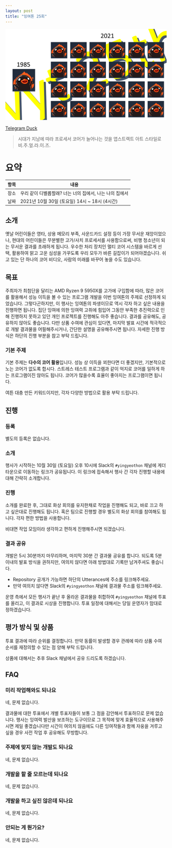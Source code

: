 ```yaml
---
layout: post
title: "잉여톤 25회"
---
```


![poster](/images/25/poster.png)

<a href='https://telegram.org/'>Telegram Duck</a>

> 시대가 지남에 따라 프로세서 코어가 늘어나는 것을 앱스트랙트 아트 스타일로 비.주.얼.라.이.즈.

# 요약

| 항목 | 내용                                                |
| ---- | --------------------------------------------------- |
| 장소 | 우리 같이 디벨롭할래? 너는 너의 집에서, 나는 나의 집에서 |
| 날짜 | 2021년 10월 30일 (토요일) 14시 ~ 18시 (4시간) |

## 소개

옛날 어린이들은 영타, 상용 메모리 부족, 사운드카드 설정 등이 가장 무서운 재앙이었으나, 현대의 어린이들은 무분별한 고가/사치 프로세서를 사용함으로써, 비행 청소년이 되는 무서운 결과를 초래하게 됩니다.
우수한 처리 장치인 멀티 코어 시스템을 바르게 선택, 활용하여 맑고 고운 심성을 가꾸도록 우리 모두가 바른 길잡이가 되어야겠습니다.
쉬고 있는 단 하나의 코어 비디오, 사람의 미래를 바꾸어 놓을 수도 있습니다.

## 목표

주최자가 최첨단을 달리는 AMD Ryzen 9 5950X를 고가에 구입함에 따라, 많은 코어를 활용해서 성능 이득을 볼 수 있는 프로그램 개발을 이번 잉여톤의 주제로 선정하게 되었습니다. 그렇다곤하지만, 이 행사는 잉여톤의 파생이므로 역시 각자 하고 싶은 내용을 진행하면 됩니다. 집단 잉여에 의한 잉여력 고취에 힘입어 그동안 부족한 추진력으로 인해 진행하지 못하고 있던 개인 프로젝트를 진행해도 아주 좋습니다. 결과를 공유해도, 공유하지 않아도 좋습니다. 다만 상품 수여에 관심이 있다면, 마지막 발표 시간에 적극적으로 개발 결과물을 어필해주시거나, 간단한 설명을 공유해주시면 됩니다. 자세한 진행 방식은 하단의 진행 부분을 참고 부탁 드립니다.

### 기본 주제

기본 주제는 **다수의 코어 활용**입니다. 성능 상 이득을 꾀한다면 더 좋겠지만, 기본적으로 노는 코어가 없도록 합시다.
스트레스 테스트 프로그램과 같이 억지로 코어를 일하게 하는 프로그램이진 않아도 됩니다.
코어가 많을수록 효율이 좋아지는 프로그램이면 됩니다.

여튼 대충 만든 키워드이지만, 각자 다양한 방법으로 활용 부탁 드립니다.

## 진행

### 등록

별도의 등록은 없습니다.

### 소개

행사가 시작하는 10월 30일 (토요일) 오후 10시에 Slack의 `#yingyeothon` 채널에 게더타운으로 이동하는 링크가 공유됩니다. 이 링크에 접속해서 행사 간 각자 진행할 내용에 대해 간략히 소개합니다.

### 진행

소개를 완료한 후, 그대로 화상 회의를 유지한채로 작업을 진행해도 되고, 바로 끄고 하고 싶은대로 진행해도 됩니다. 혹은 팀으로 진행할 경우 별도의 화상 회의를 참여해도 됩니다. 각자 편한 방법을 사용합니다.

비대면 작업 모임이라 생각하고 편하게 진행해주시면 되겠습니다.

### 결과 공유

개발은 5시 30분까지 마무리하며, 마지막 30분 간 결과물 공유를 합니다. 되도록 5분 이내의 발표 방식을 권하지만, 여의치 않다면 아래 방법대로 기록만 남겨주셔도 좋습니다.

- Repository 공개가 가능하면 하단의 Utterances에 주소를 링크해주세요.
- 만약 여의치 않다면 Slack의 `#yingyeothon` 채널에 결과물 주소를 링크해주세요.

운영 측에서 모든 행사가 끝난 후 올라온 결과물을 취합하여 `#yingyeothon` 채널에 투표를 올리고, 이 결과로 시상을 진행합니다. 투표 일정에 대해서는 당일 운영자가 맘대로 정하겠습니다.

## 평가 방식 및 상품

투표 결과에 따라 순위를 결정합니다. 만약 동률이 발생할 경우 관례에 따라 상품 수여 순서를 재정의할 수 있는 점 양해 부탁 드립니다.

상품에 대해서는 추후 Slack 채널에서 공유 드리도록 하겠습니다.

## FAQ

### 미리 작업해와도 되나요

네, 문제 없습니다.

결과물에 대한 투표에서 개별 투표자들이 보통 그 점을 감안해서 투표하므로 문제 없습니다. 행사는 잉여력 발산을 보조하는 도구이므로 그 목적에 맞게 효율적으로 사용해주시면 제일 좋겠습니다만 시간이 여의치 않음에도 다른 잉여작들과 함께 자웅을 겨루고 싶을 경우 사전 작업 후 공유해도 무방합니다.

### 주제에 맞지 않는 개발도 되나요

네, 문제 없습니다.

### 개발을 할 줄 모르는데 되나요

네, 문제 없습니다.

### 개발을 하고 싶진 않은데 되나요

네, 문제 없습니다.

### 안되는 게 뭔가요?

네, 문제 없습니다.
